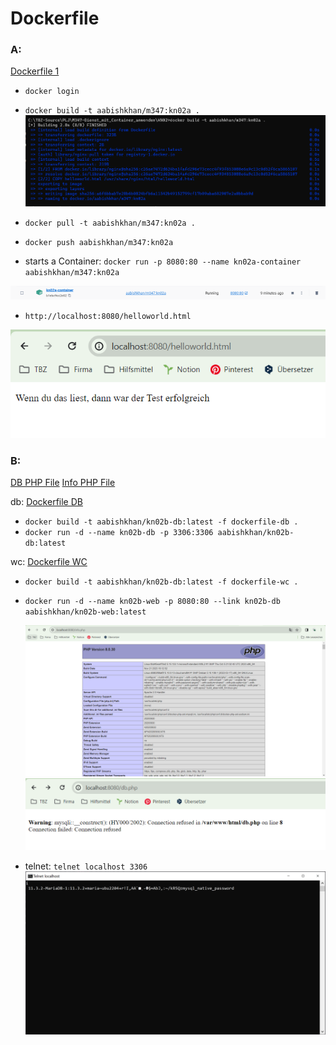 # Dockerfile

### A:

[Dockerfile 1](dockerfile)

- `docker login`

- `docker build -t aabishkhan/m347:kn02a .`
  ![image](https://github.com/aabishtkhh/M347-Dienst_mit_Container_anwenden/blob/main/KN02/KN02-Build.png)<br/>

- `docker pull -t aabishkhan/m347:kn02a .`

- `docker push aabishkhan/m347:kn02a`

- starts a Container:
  `docker run -p 8080:80 --name kn02a-container aabishkhan/m347:kn02a`

![image](https://github.com/aabishtkhh/M347-Dienst_mit_Container_anwenden/blob/main/KN02/KN02A-Image.png)<br/>

- `http://localhost:8080/helloworld.html`

![image](https://github.com/aabishtkhh/M347-Dienst_mit_Container_anwenden/blob/main/KN02/KN02A-Website.png)<br/>

### B:

[DB PHP File](db.php)
[Info PHP File](info.php)

db:
[Dockerfile DB](dockerfile-db)

- `docker build -t aabishkhan/kn02b-db:latest -f dockerfile-db .`
- `docker run -d --name kn02b-db -p 3306:3306 aabishkhan/kn02b-db:latest`

wc:
[Dockerfile WC](dockerfile-wc)

- `docker build -t aabishkhan/kn02b-db:latest -f dockerfile-wc .`
- `docker run -d --name kn02b-web -p 8080:80 --link kn02b-db aabishkhan/kn02b-web:latest`

  ![image](https://github.com/aabishtkhh/M347-Dienst_mit_Container_anwenden/blob/main/KN02/KN02B-PHP.png)<br/>
  ![image](https://github.com/aabishtkhh/M347-Dienst_mit_Container_anwenden/blob/main/KN02/KN02B-DB_PHP.png)<br/>

- telnet: `telnet localhost 3306`
  ![image](https://github.com/aabishtkhh/M347-Dienst_mit_Container_anwenden/blob/main/KN02/image.png)<br/>
